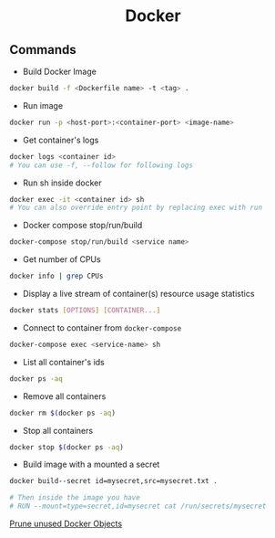 <h1 align="center">Docker</h1>

## Commands

- Build Docker Image

```bash
docker build -f <Dockerfile name> -t <tag> .
```

- Run image

```bash
docker run -p <host-port>:<container-port> <image-name>
```

- Get container's logs

```bash
docker logs <container id>
# You can use -f, --follow for following logs
```

- Run sh inside docker

```bash
docker exec -it <container id> sh
# You can also override entry point by replacing exec with run
```

- Docker compose stop/run/build

```bash
docker-compose stop/run/build <service name>
```

- Get number of CPUs

```bash
docker info | grep CPUs
```

- Display a live stream of container(s) resource usage statistics
```bash 
docker stats [OPTIONS] [CONTAINER...]
```

- Connect to container from `docker-compose`

```bash
docker-compose exec <service-name> sh
```

- List all container's ids

```bash
docker ps -aq
```

- Remove all containers

```bash
docker rm $(docker ps -aq)
```

- Stop all containers

```bash
docker stop $(docker ps -aq)
```

- Build image with a mounted a secret

```bash
docker build--secret id=mysecret,src=mysecret.txt .

# Then inside the image you have 
# RUN --mount=type=secret,id=mysecret cat /run/secrets/mysecret
```

[Prune unused Docker Objects](https://docs.docker.com/config/pruning/)
